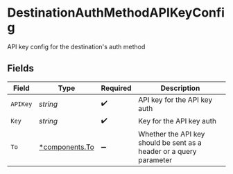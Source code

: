 # DestinationAuthMethodAPIKeyConfig

API key config for the destination's auth method


## Fields

| Field                                                               | Type                                                                | Required                                                            | Description                                                         |
| ------------------------------------------------------------------- | ------------------------------------------------------------------- | ------------------------------------------------------------------- | ------------------------------------------------------------------- |
| `APIKey`                                                            | *string*                                                            | :heavy_check_mark:                                                  | API key for the API key auth                                        |
| `Key`                                                               | *string*                                                            | :heavy_check_mark:                                                  | Key for the API key auth                                            |
| `To`                                                                | [*components.To](../../models/components/to.md)                     | :heavy_minus_sign:                                                  | Whether the API key should be sent as a header or a query parameter |